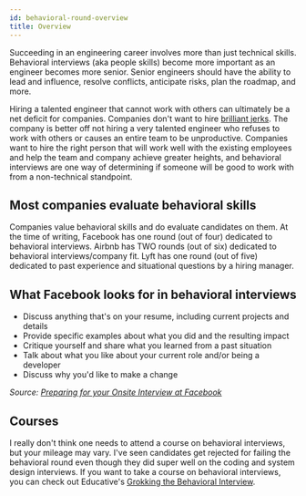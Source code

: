 ```yaml
---
id: behavioral-round-overview
title: Overview
---
```


Succeeding in an engineering career involves more than just technical skills. Behavioral interviews (aka people skills) become more important as an engineer becomes more senior. Senior engineers should have the ability to lead and influence, resolve conflicts, anticipate risks, plan the roadmap, and more.

Hiring a talented engineer that cannot work with others can ultimately be a net deficit for companies. Companies don't want to hire [brilliant jerks](http://www.brendangregg.com/blog/2017-11-13/brilliant-jerks.html). The company is better off not hiring a very talented engineer who refuses to work with others or causes an entire team to be unproductive. Companies want to hire the right person that will work well with the existing employees and help the team and company achieve greater heights, and behavioral interviews are one way of determining if someone will be good to work with from a non-technical standpoint.

## Most companies evaluate behavioral skills

Companies value behavioral skills and do evaluate candidates on them. At the time of writing, Facebook has one round (out of four) dedicated to behavioral interviews. Airbnb has TWO rounds (out of six) dedicated to behavioral interviews/company fit. Lyft has one round (out of five) dedicated to past experience and situational questions by a hiring manager.

## What Facebook looks for in behavioral interviews

- Discuss anything that's on your resume, including current projects and details
- Provide specific examples about what you did and the resulting impact
- Critique yourself and share what you learned from a past situation
- Talk about what you like about your current role and/or being a developer
- Discuss why you'd like to make a change

_Source: [Preparing for your Onsite Interview at Facebook](https://www.facebook.com/careers/swe-prep-onsite)_

## Courses

I really don't think one needs to attend a course on behavioral interviews, but your mileage may vary. I've seen candidates get rejected for failing the behavioral round even though they did super well on the coding and system design interviews. If you want to take a course on behavioral interviews, you can check out Educative's [Grokking the Behavioral Interview](https://www.educative.io/courses/grokking-the-behavioral-interview?aff=x23W).
